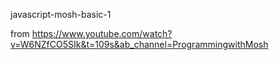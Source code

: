 javascript-mosh-basic-1

from https://www.youtube.com/watch?v=W6NZfCO5SIk&t=109s&ab_channel=ProgrammingwithMosh